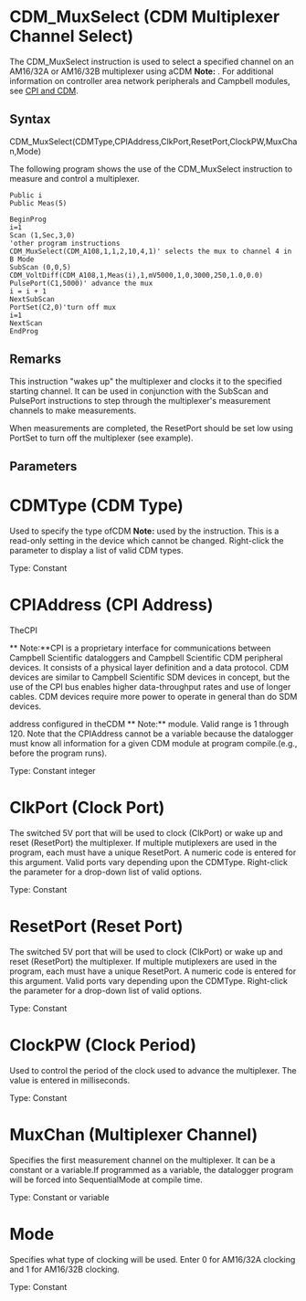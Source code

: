 # CDM_MuxSelect (CDM Multiplexer Channel Select)

The CDM_MuxSelect instruction is used to select a specified channel on an AM16/32A or AM16/32B multiplexer using aCDM **Note:** . For additional information on controller area network peripherals and Campbell modules, see [CPI and CDM](https://www.campbellsci.com/news-cpi-cdm).

## Syntax

CDM_MuxSelect(CDMType,CPIAddress,ClkPort,ResetPort,ClockPW,MuxChan,Mode)

The following program shows the use of the CDM_MuxSelect instruction to measure and control a multiplexer.

```
Public i
Public Meas(5)

BeginProg
i=1
Scan (1,Sec,3,0)
'other program instructions
CDM_MuxSelect(CDM_A108,1,1,2,10,4,1)' selects the mux to channel 4 in B Mode
SubScan (0,0,5)
CDM_VoltDiff(CDM_A108,1,Meas(i),1,mV5000,1,0,3000,250,1.0,0.0)
PulsePort(C1,5000)' advance the mux
i = i + 1
NextSubScan
PortSet(C2,0)'turn off mux
i=1
NextScan
EndProg
```

## Remarks

This instruction "wakes up" the multiplexer and clocks it to the specified starting channel. It can be used in conjunction with the SubScan and PulsePort instructions to step through the multiplexer's measurement channels to make measurements.

When measurements are completed, the ResetPort should be set low using PortSet to turn off the multiplexer (see example).

## Parameters

# CDMType (CDM Type)

Used to specify the type ofCDM **Note:** used by the instruction. This is a read-only setting in the device which cannot be changed. Right-click the parameter to display a list of valid CDM types.

Type: Constant

# CPIAddress (CPI Address)

TheCPI

** Note:**CPI is a proprietary interface for communications between Campbell Scientific dataloggers and Campbell Scientific CDM peripheral devices. It consists of a physical layer definition and a data protocol. CDM devices are similar to Campbell Scientific SDM devices in concept, but the use of the CPI bus enables higher data-throughput rates and use of longer cables. CDM devices require more power to operate in general than do SDM devices.

address configured in theCDM ** Note:** module. Valid range is 1 through 120. Note that the CPIAddress cannot be a variable because the datalogger must know all information for a given CDM module at program compile.(e.g., before the program runs).

Type: Constant integer

# ClkPort (Clock Port)

The switched 5V port that will be used to clock (ClkPort) or wake up and reset (ResetPort) the multiplexer. If multiple mutiplexers are used in the program, each must have a unique ResetPort. A numeric code is entered for this argument. Valid ports vary depending upon the CDMType. Right-click the parameter for a drop-down list of valid options.

Type: Constant

# ResetPort (Reset Port)

The switched 5V port that will be used to clock (ClkPort) or wake up and reset (ResetPort) the multiplexer. If multiple mutiplexers are used in the program, each must have a unique ResetPort. A numeric code is entered for this argument. Valid ports vary depending upon the CDMType. Right-click the parameter for a drop-down list of valid options.

Type: Constant

# ClockPW (Clock Period)

Used to control the period of the clock used to advance the multiplexer. The value is entered in milliseconds.

Type: Constant

# MuxChan (Multiplexer Channel)

Specifies the first measurement channel on the multiplexer. It can be a constant or a variable.If programmed as a variable, the datalogger program will be forced into SequentialMode at compile time.

Type: Constant or variable

# Mode

Specifies what type of clocking will be used. Enter 0 for AM16/32A clocking and 1 for AM16/32B clocking.

Type: Constant
